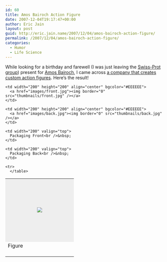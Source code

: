 ```yaml
---
id: 60
title: Amos Bairoch Action Figure
date: 2007-12-04T19:17:47+00:00
author: Eric Jain
layout: post
guid: http://eric.jain.name/2007/12/04/amos-bairoch-action-figure/
permalink: /2007/12/04/amos-bairoch-action-figure/
categories:
  - Humor
  - Life Science
---
```

While looking for a birthday and farewell (I was just leaving the [Swiss-Prot group](http://www.expasy.org/people/swissprot.html)) present for [Amos Bairoch](http://en.wikipedia.org/wiki/Amos_Bairoch), I came across [a company that creates custom action figures](http://highlyflammabletoys.com/). Here&#8217;s the result!

<!--more-->

<table class="gallery" cellspacing="10">
  <tr>
    <td width="200" height="200" align="center" bgcolor="#EEEEEE">
      <a href="images/figure.jpg"><img border="0" src="thumbnails/figure.jpg" /></a>
    </td>
    
    <td width="200" height="200" align="center" bgcolor="#EEEEEE">
      <a href="images/front.jpg"><img border="0" src="thumbnails/front.jpg" /></a>
    </td>
    
    <td width="200" height="200" align="center" bgcolor="#EEEEEE">
      <a href="images/back.jpg"><img border="0" src="thumbnails/back.jpg" /></a>
    </td>
  </tr>
  
  <tr>
    <td width="200" valign="top">
      Figure<br />&nbsp;
    </td>
    
    <td width="200" valign="top">
      Packaging Front<br />&nbsp;
    </td>
    
    <td width="200" valign="top">
      Packaging Back<br />&nbsp;
    </td>
    
    <tr>
      </table>